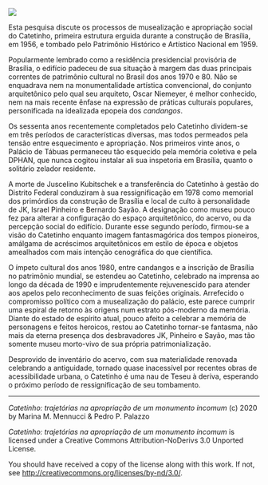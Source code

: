 ![](https://github.com/dmcpatrimonio/arqtrad/workflows/Jekyll%20site%20CI/badge.svg?branch=master)

Esta pesquisa discute os processos de musealização e apropriação social
do Catetinho, primeira estrutura erguida durante a construção de
Brasília, em 1956, e tombado pelo Patrimônio Histórico e Artístico
Nacional em 1959.

Popularmente lembrado como a residência presidencial provisória de
Brasília, o edifício padeceu de sua situação à margem das duas
principais correntes de patrimônio cultural no Brasil dos anos 1970 e
80. Não se enquadrava nem na monumentalidade artística convencional, do
conjunto arquitetônico pelo qual seu arquiteto, Oscar Niemeyer, é melhor
conhecido, nem na mais recente ênfase na expressão de práticas culturais
populares, personificada na idealizada epopeia dos *candangos*.

Os sessenta anos recentemente completados pelo Catetinho dividem-se em
três períodos de características diversas, mas todos permeados pela
tensão entre esquecimento e apropriação. Nos primeiros vinte anos, o
Palácio de Tábuas permaneceu tão esquecido pela memória coletiva e pela
DPHAN, que nunca cogitou instalar ali sua inspetoria em Brasília, quanto
o solitário zelador residente.

A morte de Juscelino Kubitschek e a transferência do Catetinho à gestão
do Distrito Federal conduziram à sua ressignificação em 1978 como
memorial dos primórdios da construção de Brasília e local de culto à
personalidade de JK, Israel Pinheiro e Bernardo Sayão. A designação como
museu pouco fez para alterar a configuração do espaço arquitetônico, do
acervo, ou da percepção social do edifício. Durante esse segundo
período, firmou-se a visão do Catetinho enquanto imagem fantasmagórica
dos tempos pioneiros, amálgama de acréscimos arquitetônicos em estilo de
época e objetos amealhados com mais intenção cenográfica do que
científica.

O ímpeto cultural dos anos 1980, entre candangos e a inscrição de
Brasília no patrimônio mundial, se estendeu ao Catetinho, celebrado na
imprensa ao longo da década de 1990 e imprudentemente rejuvenescido para
atender aos apelos pelo reconhecimento de suas feições originais.
Arrefecido o compromisso político com a musealização do palácio, este
parece cumprir uma espiral de retorno às origens num estrato pós-moderno
da memória. Diante do estado de espírito atual, pouco afeito a celebrar
a memória de personagens e feitos heroicos, restou ao Catetinho
tornar-se fantasma, não mais da eterna presença dos desbravadores JK,
Pinheiro e Sayão, mas tão somente museu morto-vivo de sua própria
patrimonialização.

Desprovido de inventário do acervo, com sua materialidade renovada
celebrando a antiguidade, tornado quase inacessível por recentes obras
de acessibilidade urbana, o Catetinho é uma nau de Teseu à deriva,
esperando o próximo período de ressignificação de seu tombamento.

------------------------------------------------------------------------

*Catetinho: trajetórias na apropriação de um monumento incomum* (c) 2020
by Marina M. Mennucci & Pedro P. Palazzo

*Catetinho: trajetórias na apropriação de um monumento incomum* is
licensed under a Creative Commons Attribution-NoDerivs 3.0 Unported
License.

You should have received a copy of the license along with this work. If
not, see <http://creativecommons.org/licenses/by-nd/3.0/>.
